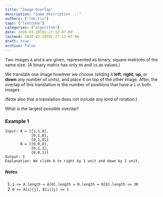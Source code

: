 ```yaml
---
title: "Image Overlap"
description: "Some description ..."
authors: ["lek-tin"]
tags: ["leetcode"]
categories: ["algorithm"]
date: 2020-03-20T02:27:12-07:00
lastmod: 2020-03-20T02:27:12-07:00
draft: true
archive: false
---
```

Two images `A` and `B` are given, represented as binary, square matrices of the same size.  (A binary matrix has only `0`s and `1`s as values.)  

We translate one image however we choose (sliding it **left**, **right**, **up**, or **down** any number of units), and place it on top of the other image. After, the overlap of this translation is the number of positions that have a `1` in both images.  

(Note also that a translation does not include any kind of rotation.)  

What is the largest possible overlap?  

### Example 1

```
Input: A = [[1,1,0],
            [0,1,0],
            [0,1,0]]
       B = [[0,0,0],
            [0,1,1],
            [0,0,1]]
Output: 3
Explanation: We slide A to right by 1 unit and down by 1 unit.
```

##### Notes

1. `1 <= A.length = A[0].length = B.length = B[0].length <= 30`
2. `0 <= A[i][j], B[i][j] <= 1`